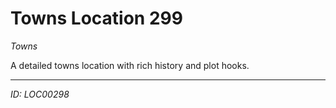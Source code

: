 # Towns Location 299

*Towns*

A detailed towns location with rich history and plot hooks.

---
*ID: LOC00298*